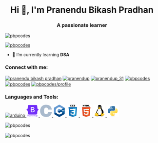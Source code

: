 <h1 align="center">Hi 👋, I'm Pranendu Bikash Pradhan</h1>
<h3 align="center">A passionate learner</h3>

<p align="left"> <img src="https://komarev.com/ghpvc/?username=pbpcodes&label=Profile%20views&color=0e75b6&style=flat" alt="pbpcodes" /> </p>

<p align="left"> <a href="https://github.com/ryo-ma/github-profile-trophy"><img src="https://github-profile-trophy.vercel.app/?username=pbpcodes" alt="pbpcodes" /></a> </p>

- 🌱 I’m currently learning **DSA**

<h3 align="left">Connect with me:</h3>
<p align="left">
<a href="https://linkedin.com/in/pranendu bikash pradhan" target="blank"><img align="center" src="https://cdn.jsdelivr.net/npm/simple-icons@3.0.1/icons/linkedin.svg" alt="pranendu bikash pradhan" height="30" width="40" /></a>
<a href="https://instagram.com/pranendup" target="blank"><img align="center" src="https://cdn.jsdelivr.net/npm/simple-icons@3.0.1/icons/instagram.svg" alt="pranendup" height="30" width="40" /></a>
<a href="https://www.codechef.com/users/pranendup_31" target="blank"><img align="center" src="https://cdn.jsdelivr.net/npm/simple-icons@3.1.0/icons/codechef.svg" alt="pranendup_31" height="30" width="40" /></a>
<a href="https://www.hackerrank.com/pbpcodes" target="blank"><img align="center" src="https://cdn.jsdelivr.net/npm/simple-icons@3.0.1/icons/hackerrank.svg" alt="pbpcodes" height="30" width="40" /></a>
<a href="https://www.leetcode.com/pbpcodes" target="blank"><img align="center" src="https://cdn.jsdelivr.net/npm/simple-icons@3.0.1/icons/leetcode.svg" alt="pbpcodes" height="30" width="40" /></a>
<a href="https://auth.geeksforgeeks.org/user/pbpcodes/profile" target="blank"><img align="center" src="https://cdn.jsdelivr.net/npm/simple-icons@3.0.1/icons/geeksforgeeks.svg" alt="pbpcodes/profile" height="30" width="40" /></a>
</p>

<h3 align="left">Languages and Tools:</h3>
<p align="left"> <a href="https://www.arduino.cc/" target="_blank"> <img src="https://cdn.worldvectorlogo.com/logos/arduino-1.svg" alt="arduino" width="40" height="40"/> </a> <a href="https://getbootstrap.com" target="_blank"> <img src="https://raw.githubusercontent.com/devicons/devicon/master/icons/bootstrap/bootstrap-plain-wordmark.svg" alt="bootstrap" width="40" height="40"/> </a> <a href="https://www.cprogramming.com/" target="_blank"> <img src="https://raw.githubusercontent.com/devicons/devicon/master/icons/c/c-original.svg" alt="c" width="40" height="40"/> </a> <a href="https://www.w3schools.com/cpp/" target="_blank"> <img src="https://raw.githubusercontent.com/devicons/devicon/master/icons/cplusplus/cplusplus-original.svg" alt="cplusplus" width="40" height="40"/> </a> <a href="https://www.w3schools.com/css/" target="_blank"> <img src="https://raw.githubusercontent.com/devicons/devicon/master/icons/css3/css3-original-wordmark.svg" alt="css3" width="40" height="40"/> </a> <a href="https://www.w3.org/html/" target="_blank"> <img src="https://raw.githubusercontent.com/devicons/devicon/master/icons/html5/html5-original-wordmark.svg" alt="html5" width="40" height="40"/> </a> <a href="https://www.linux.org/" target="_blank"> <img src="https://raw.githubusercontent.com/devicons/devicon/master/icons/linux/linux-original.svg" alt="linux" width="40" height="40"/> </a> <a href="https://www.python.org" target="_blank"> <img src="https://raw.githubusercontent.com/devicons/devicon/master/icons/python/python-original.svg" alt="python" width="40" height="40"/> </a> </p>

<p><img align="center" src="https://github-readme-stats.vercel.app/api/top-langs?username=pbpcodes&show_icons=true&locale=en&layout=compact" alt="pbpcodes" /></p>

<p><img align="center" src="https://github-readme-streak-stats.herokuapp.com/?user=pbpcodes&" alt="pbpcodes" /></p>

